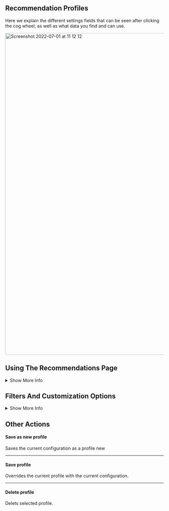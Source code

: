## Recommendation Profiles

Here we explain the different settings fields that can be seen after clicking the cog wheel, as well as what data you find and can use.

<img width="1019" alt="Screenshot 2022-07-01 at 11 12 12" src="https://user-images.githubusercontent.com/4352260/176864507-439bac1e-4029-4aa3-800e-d4c14e8423e0.png">

## Using The Recommendations Page
<details class="optional-class"><summary>Show More Info</summary>
## Front page

### Search for items
Items added in the search items window are counted as items given to the platform through the API call. This means they dont not affected by `boughtArticleGroup` but affects `basketArticleGroup`. 

### Profile
Saved profiles

### Refresh

### Clear user and items
Removes selected items and user

### Bench
Shows how fast the recommendation are returend when making an API call. (if your datamodel has MLFilter active for many fields the recommendations will be slower).

### Add random item
Same as **search for items** but adds a random item.

### Add random user
Selects a random user and shows what items this user has previously bought and the returned recommended items based on this. 

## Data available in recommendations
<details class="optional-class"><summary>Show More Info</summary>

### MlMeta
To show an image and name on your recomendations page you have to choose a format field in the data model edit mode, as well as an image field under items (also in the data model edit mode), and lastly activate the ml meta for these fields wanted.

### MlFilter
To write filter expressions based on fields you have to activate ml filter for these fields, this is done in the edit mode of the data model.
</details>

</details>

## Filters And Customization Options
<details class="optional-class"><summary>Show More Info</summary>
#### Search
Here you can search on all the items included in the machine learning (for example only items sold > X times). If you select an item you will see the recommendations provided by the platform for that specific product(s).


#### Columns
<details class="optional-class"><summary>Show More Info</summary>

Columns are the data columns that can be used to create filters and rules. These are activated in the data model with the `MlFilter` toggle (MlFilter = Machine Learning Filter), see the image below. 

<img width="890" alt="Screenshot 2022-07-01 at 11 01 15" src="https://user-images.githubusercontent.com/4352260/176862636-6659b5fd-594f-4049-a349-45e774c39201.png">
</details>



#### Filter expression
<details class="optional-class"><summary>Show More Info</summary>
Here you can write an expression that creates a filter for your recommendation profile. Some example configurations:

#### Recommend products in a specific category
To recommend prodcuts in a specific category you can use something like `category = 'Kaffe & Te'`, or `price` > `100`

If the expression is `True` the product will be included in the recommendation, and it the expression is `False` the product will be filtered. In the case of `price` > `100`, the expression will return `True` for all products with a price larger than 100 thus removing all items with a price lower than 100 from the recommendations.

#### Recommend products with specific names or characters
To recommended products that does not contain either `HOOK`, `TAPE` nor `AA`, you can configure the filter according to: 
```
(contains(articleName, 'HOOK') OR contains(articleName, 'TAPE') OR contains(articleName, 'AA')) = false
```
</details>

#### Boost expression
<details class="optional-class"><summary>Show More Info</summary>

Each item has a "relevence rank" for each user, the products with the highest relevance rank are the products that get recommended.  
if you set a limit of 4 products the 4 products with the highest relevance rank are shown.  
you can affect the relevance rank by applying a boost expression.   
What you write in the boost expression is multiplied with the relevance rank.   
if you write for example   
boost expression: `2`  
this means you are multiplying all ranks with 2, thus not changing anything since all ranks are multiplied.  
if you create the expression: `1+1.0*(product_group = 'bags')`  
all ranks are multiplied by `1` but products in the product_group `bags` are multiplied by `2` thus increasing their rank relative to other products by 100%  
if you change the expression to: `1+0.5*(product_group = 'bags')` the rank for bags relative to other products are increased by 50%  
</details>

#### InteractionFilter
<details class="optional-class"><summary>Show More Info</summary>
This allows you to filter on purchase history, for example if you send in a user who has bought 2 items, and you have a filter removing 1 of the item types, the products returned will be based only on the item not filtered out.
</details>

#### Trend
<details class="optional-class"><summary>Show More Info</summary>
Trend limits the time interval for the data that the recomendations are based on. `Max trend` uses a short time interval resulting in the machine-learning model only recommending products that are trending last few weeks.
</details>

#### Limit
<details class="optional-class"><summary>Show More Info</summary>
Limit decides how many recomended items are returned. For example, Limit 4 = Four recommended items. Limit 12 = 12 recommended items.
</details>


#### Max orders
<details class="optional-class"><summary>Show More Info</summary>

Number of orders that are taken into concideration when recommending products. `Max orders = 1` means only the items included in the latest order are used as purchase history for that user. `Max orders = 2` means the items in the two latest orders are taken into account.
</details>


#### Max interactions
<details class="optional-class"><summary>Show More Info</summary>

Number of items that are taken into concideration when recommending products. `Max items = 1` means only the latest purchased item is used as purchase history for that user. `Max items = 2` means the two latest items are taken into account.
</details>

#### Allow items from history
<details class="optional-class"><summary>Show More Info</summary>
Sets a filter so that all items the user have bought cannot be recommended. 
</details>

#### Shuffled
<details class="optional-class"><summary>Show More Info</summary>
If Limit is set to 10 the items are recomended in order (most likly next purchase is at the top).  
by enabling `shuffled` it still recommends the top 10 items but the order of the top 10 items are shuffled. 
</details>


#### Advanced
<details class="optional-class"><summary>Show More Info</summary>
Create an advanced filter. 

* Name: is the variable name.
* Field: the field wich you are taking data from
* Option: "all" means all items in the users purchase history. "items" means all items sent in through the API by the customer. When the customer makes an API call for the recommendation they can include items in the API call. for example items in the basket, the item you are currently looking at etc.

See some example advanced filters below:
<details class="optional-class"><summary>Show example 1: Rotation parameter recommendations</summary>

| Parameter | Description |
| --- | --- | 
| RotateLength (float 0-1) | RotateLength bestämmer hur stor andel av alla kandidater vi tillåter rekommenderas, så 0.9 => 90% av produkterna. |
| RotateSeed (int) | Med RotateSeed > 0 slumpas ordningen av kandidaterna. En och samma seed ger en viss ordning och är unikt per användare. Vi kommer alltså inte ignorera samma 50% av produktutbudet vid RotateLength=0.5 för alla användare. Ex `"RotateSeed":"now()"`|
| RotateOffset (float 0-1): | Anger från vilken andel av kandidaterna vi börjar göra urvalet. RotateOffset tillsammans med RotateLength skapar möjlighet att “paginera” urvalet. Man kan ex skapa 4 separata set av slumpade produkter som man roterar på genom att använda RotateLength:0.25 och anropa APIi:t med RotateOffset: 0, 0.25, 0.5, 0.75.|

Man bör komma ihåg att inte använda för små set om man vet att man har få produkter att röra sig med i profilen, ex om man har många filter. Det kan sluta med att vi inte kan uppfylla den Limit man vill ha.
</details>
<details class="optional-class"><summary>Show an example of an advanced query</summary>

```
{"Context":[{"Name":"bought_phone_model","Field":"phone_model","Option":"all"}]}
```
*Filter expression:*
```
hasAny(split(bought_phone_model,","),makeArray(phone_model))
```
`split(bought_phone_model,",")` returns an array of your purchase history `("Field":"phone_model"): ['bought_phone_model_1','bought_phone_model_2','bought_phone_model_3','bought_phone_model_4']`

`makeArray(phone_model)` returns an array of all `phone_model`: ['phone_model_1','phone_model_2','phone_model_3','phone_model_n']  

`hasAny` checks if elements in `array 1` is contained in `array 2`  

in this case the customers purchase history includes `iPhone 12/Pro MagSafe` and `iPhone 12/Pro`
The expression `hasAny(split(bought_phone_model,","),makeArray(phone_model))` will thus return `true` for all pruducts where `phone_model` = `iPhone 12/Pro MagSafe` or `iPhone 12/Pro` and `false` for all other products. Thus only products with the same `phone_model` will be recommended.

If you change the expression to `hasAny(split(bought_phone_model,","),makeArray(phone_model)) = FALSE` everything will be inverted thus only recomending products where the `phone_model` **!=** `iPhone 12/Pro MagSafe` or `iPhone 12/Pro`.

![image](https://user-images.githubusercontent.com/102239423/171135517-3d3eaeeb-7785-460e-a242-2a6e3cfaceb4.png)
![image](https://user-images.githubusercontent.com/102239423/171135706-fcc4ad7f-7066-441a-8e4d-c4162cacebec.png)

[NOTE! when adding an item to in the `Search for items` you **DO NOT** add this item to your purchase history, these items are sent in from the API meaning they will only be affected by a filter expression if you use the option `item` instead of `all`]  

See example:
![image](https://user-images.githubusercontent.com/102239423/171145795-877fb7b8-6e02-4bf0-857b-985deafe6efd.png)

</details>
</details>

---


#### Add field limit 
<details class="optional-class"><summary>Show More Info</summary>
Field limit lets you set a filter on how many of each category should be recommended. This is usually used on product category where you only want to include ex. max 2 of each product category.
</details>

---
</details>

## Other Actions

#### Save as new profile
Saves the current configuration as a profile new

---


#### Save profile
Overrides the current profile with the current configuration.

---


#### Delete profile
Delets selected profile.
